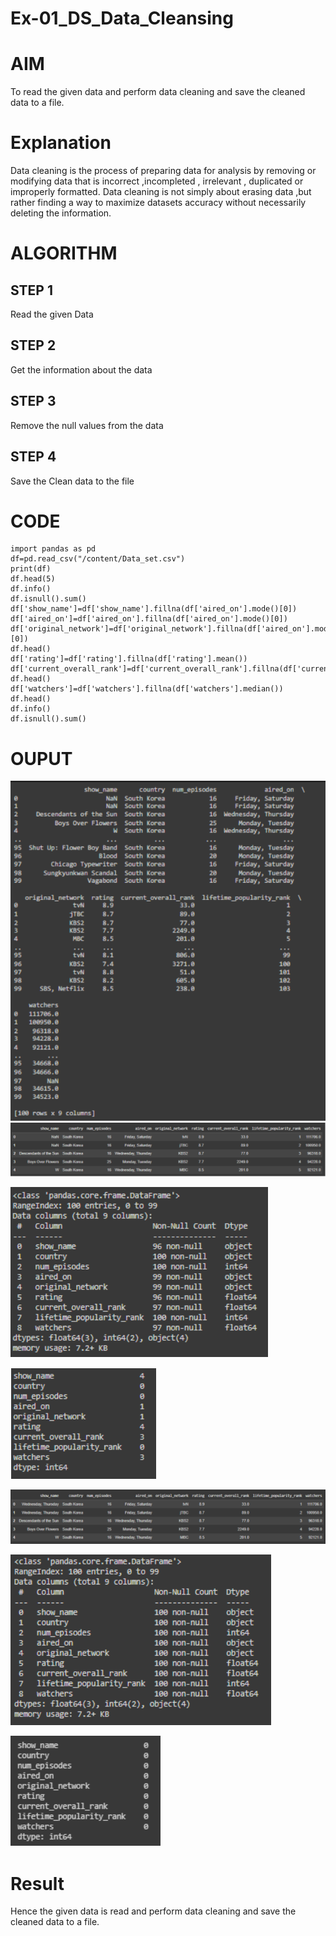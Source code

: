 # Ex-01_DS_Data_Cleansing
# AIM
To read the given data and perform data cleaning and save the cleaned data to a file.

# Explanation
Data cleaning is the process of preparing data for analysis by removing or modifying data that is incorrect ,incompleted , irrelevant , duplicated or improperly formatted. Data cleaning is not simply about erasing data ,but rather finding a way to maximize datasets accuracy without necessarily deleting the information.

# ALGORITHM
## STEP 1
Read the given Data

## STEP 2
Get the information about the data

## STEP 3
Remove the null values from the data

## STEP 4
Save the Clean data to the file

# CODE
```
import pandas as pd
df=pd.read_csv("/content/Data_set.csv")
print(df)
df.head(5)
df.info()
df.isnull().sum()
df['show_name']=df['show_name'].fillna(df['aired_on'].mode()[0])
df['aired_on']=df['aired_on'].fillna(df['aired_on'].mode()[0])
df['original_network']=df['original_network'].fillna(df['aired_on'].mode()[0])
df.head()
df['rating']=df['rating'].fillna(df['rating'].mean())
df['current_overall_rank']=df['current_overall_rank'].fillna(df['current_overall_rank'].mean())
df.head()
df['watchers']=df['watchers'].fillna(df['watchers'].median())
df.head()
df.info()
df.isnull().sum()
```
# OUPUT
![o](https://github.com/kaviyabalaji/Ex-01-Data-Cleaning/blob/main/1.png)
![o](https://github.com/kaviyabalaji/Ex-01-Data-Cleaning/blob/main/2.png)

![o](https://github.com/kaviyabalaji/Ex-01-Data-Cleaning/blob/main/3.png)

![o](https://github.com/kaviyabalaji/Ex-01-Data-Cleaning/blob/main/4.png)

![o](https://github.com/kaviyabalaji/Ex-01-Data-Cleaning/blob/main/5.png)

![o](https://github.com/kaviyabalaji/Ex-01-Data-Cleaning/blob/main/6.png)

![o](https://github.com/kaviyabalaji/Ex-01-Data-Cleaning/blob/main/7.png)
# Result
Hence the given data is read and perform data cleaning and save the cleaned data to a file.
